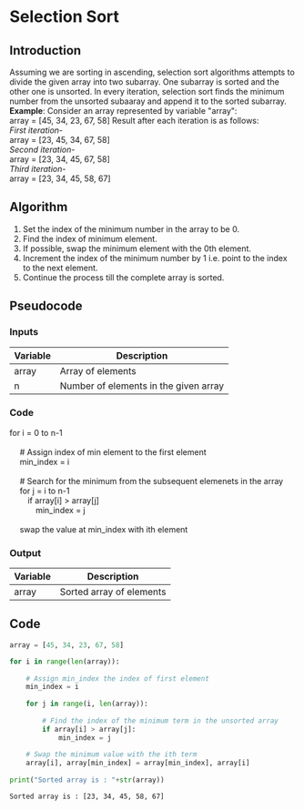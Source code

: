 # Selection Sort

## Introduction

Assuming we are sorting in ascending, selection sort algorithms attempts to divide the given array into two subarray. One subarray is sorted and the other one is unsorted. In every iteration, selection sort finds the minimum number from the unsorted subaaray and append it to the sorted subarray.  
**Example**:
Consider an array represented by variable "array":  
array = [45, 34, 23, 67, 58]
Result after each iteration is as follows:  
*First iteration*-  
array = [23, 45, 34, 67, 58]  
*Second iteration*-  
array = [23, 34, 45, 67, 58]  
*Third iteration*-  
array = [23, 34, 45, 58, 67]

## Algorithm

1. Set the index of the minimum number in the array to be 0.  
2. Find the index of minimum element.  
3. If possible, swap the minimum element with the 0th element.  
4. Increment the index of the minimum number by 1 i.e. point to the index to the next element.  
5. Continue the process till the complete array is sorted.  

## Pseudocode

### Inputs

|Variable|Description|
| --- | --- |
|array|Array of elements| 
|n|Number of elements in the given array|

### Code

for i = 0 to n-1  
&emsp;  
&emsp; # Assign index of min element to the first element  
&emsp; min_index = i  
&emsp;  
&emsp; # Search for the minimum from the subsequent elemenets in the array  
&emsp; for j = i to n-1  
&emsp;&emsp; if array[i] > array[j]  
&emsp;&emsp;&emsp; min_index = j  
&emsp;&emsp;  
&emsp; swap the value at min_index with ith element

### Output

|Variable|Description|
| --- | --- |
|array|Sorted array of elements| 

## Code


```python
array = [45, 34, 23, 67, 58]

for i in range(len(array)):
    
    # Assign min_index the index of first element
    min_index = i
    
    for j in range(i, len(array)):
        
        # Find the index of the minimum term in the unsorted array
        if array[i] > array[j]:
            min_index = j
    
    # Swap the minimum value with the ith term
    array[i], array[min_index] = array[min_index], array[i]
    
print("Sorted array is : "+str(array))
```

    Sorted array is : [23, 34, 45, 58, 67]
    


```python

```
